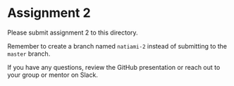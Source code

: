 # Assignment 2

Please submit assignment 2 to this directory.

Remember to create a branch named `natiami-2` 
instead of submitting to the `master` branch.

If you have any questions, review the GitHub presentation or reach
out to your group or mentor on Slack.
